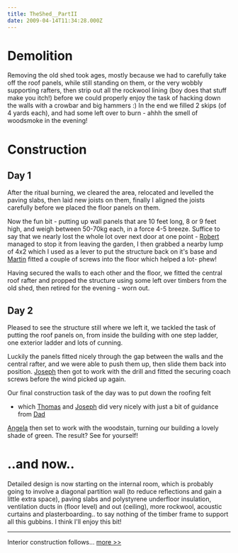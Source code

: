 ```yaml
---
title: TheShed__PartII
date: 2009-04-14T11:34:28.000Z
---
```

Demolition
==========

[](https://ashbysoft.com/shed/fire.jpg "wikilink")
[](https://ashbysoft.com/shed/fire2.jpg "wikilink")

Removing the old shed took ages, mostly because we had to carefully take
off the roof panels, while still standing on them, or the very wobbly
supporting rafters, then strip out all the rockwool lining (boy does
that stuff make you itch!) before we could properly enjoy the task of
hacking down the walls with a crowbar and big hammers :) In the end we
filled 2 skips (of 4 yards each), and had some left over to burn - ahhh
the smell of woodsmoke in the evening!

Construction
============

Day 1
-----

After the ritual burning, we cleared the area, relocated and levelled
the paving slabs, then laid new joists on them, finally I aligned the
joists carefully before we placed the floor panels on them.

Now the fun bit - putting up wall panels that are 10 feet long, 8 or 9
feet high, and weigh between 50-70kg each, in a force 4-5 breeze.
Suffice to say that we nearly lost the whole lot over next door at one
point - [Robert](Robert "wikilink") managed to stop it from leaving the
garden, I then grabbed a nearby lump of 4x2 which I used as a lever to
put the structure back on it\'s base and [Martin](Martin "wikilink")
fitted a couple of screws into the floor which helped a lot- phew!

Having secured the walls to each other and the floor, we fitted the
central roof rafter and propped the structure using some left over
timbers from the old shed, then retired for the evening - worn out.

Day 2
-----

[](https://ashbysoft.com/shed/outside1.jpg "wikilink")

Pleased to see the structure still where we left it, we tackled the task
of putting the roof panels on, from inside the building with one step
ladder, one exterior ladder and lots of cunning.

Luckily the panels fitted nicely through the gap between the walls and
the central rafter, and we were able to push them up, then slide them
back into position. [Joseph](Joseph "wikilink") then got to work with
the drill and fitted the securing coach screws before the wind picked up
again.

[](https://ashbysoft.com/shed/outside2.jpg "wikilink")

Our final construction task of the day was to put down the roofing felt
- which [Thomas](Thomas "wikilink") and [Joseph](Joseph "wikilink") did
very nicely with just a bit of guidance from [Dad](Phlash "wikilink")

[Angela](Angela "wikilink") then set to work with the woodstain, turning
our building a lovely shade of green. The result? See for yourself!

[](https://ashbysoft.com/shed/inside.jpg "wikilink")

..and now..
===========

Detailed design is now starting on the internal room, which is probably
going to involve a diagonal partition wall (to reduce reflections and
gain a little extra space), paving slabs and polystyrene underfloor
insulation, ventilation ducts in (floor level) and out (ceiling), more
rockwool, acoustic curtains and plasterboarding.. to say nothing of the
timber frame to support all this gubbins. I think I\'ll enjoy this bit!

------------------------------------------------------------------------

Interior construction follows\... [more \>\>](../PartIII "wikilink")
